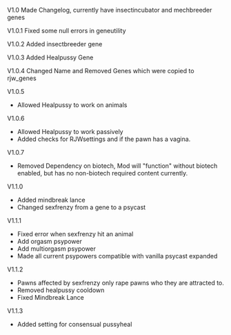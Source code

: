 V1.0 Made Changelog, currently have insectincubator and mechbreeder genes

V1.0.1 Fixed some null errors in geneutility

V1.0.2 Added insectbreeder gene

V1.0.3 Added Healpussy Gene

V1.0.4 Changed Name and Removed Genes which were copied to rjw_genes

V1.0.5
- Allowed Healpussy to work on animals

V1.0.6
- Allowed Healpussy to work passively
- Added checks for RJWsettings and if the pawn has a vagina.

V1.0.7
- Removed Dependency on biotech, Mod will "function" without biotech enabled, but has no non-biotech required content currently.

V1.1.0
- Added mindbreak lance
- Changed sexfrenzy from a gene to a psycast

V1.1.1
- Fixed error when sexfrenzy hit an animal
- Add orgasm psypower
- Add multiorgasm psypower
- Made all current psypowers compatible with vanilla psycast expanded

V1.1.2
- Pawns affected by sexfrenzy only rape pawns who they are attracted to.
- Removed healpussy cooldown
- Fixed Mindbreak Lance

V1.1.3
- Added setting for consensual pussyheal
